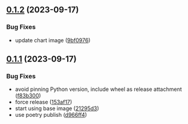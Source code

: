 ## [0.1.2](https://gitlab.com/bubblehouse/termiverse/compare/v0.1.1...v0.1.2) (2023-09-17)


### Bug Fixes

* update chart image ([9bf0976](https://gitlab.com/bubblehouse/termiverse/commit/9bf0976ae25f28e194ccc5bb713733e5b1772551))

## [0.1.1](https://gitlab.com/bubblehouse/termiverse/compare/v0.1.0...v0.1.1) (2023-09-17)


### Bug Fixes

* avoid pinning Python version, include wheel as release attachment ([f83b300](https://gitlab.com/bubblehouse/termiverse/commit/f83b300be9968fb20c57412868d2c64c87c53b9f))
* force release ([153af17](https://gitlab.com/bubblehouse/termiverse/commit/153af17ebf97acd38fbac0c33ffe3c7afc8cf38d))
* start using base image ([21295d3](https://gitlab.com/bubblehouse/termiverse/commit/21295d3751382b4711e2c2a07d8b3c0fbc248ee9))
* use poetry publish ([d966ff4](https://gitlab.com/bubblehouse/termiverse/commit/d966ff4a2f3ccfc5b48f22009f520df7aa1cede8))

